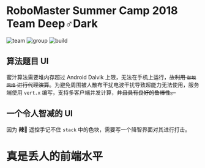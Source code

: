 # RoboMaster Summer Camp 2018 Team **Deep♂Dark**
![team](https://img.shields.io/badge/Team-Deep%E2%99%82Dark-yellow.svg) ![group](https://img.shields.io/badge/Group-14-blue.svg) ![build](	https://img.shields.io/teamcity/codebetter/bt428.svg)  


## 算法题目 UI
蜜汁算法需要堆内存超过 Android Dalvik 上限，无法在手机上运行，~~故利用 `御坂网络` 进行代理演算~~。为避免周围被人散布干扰电波干扰导致超能力无法使用，服务端使用 `vert.x` 编写，支持多客户端并发计算，~~并且具有良好的鲁棒性。~~


## 一个令人智减的 UI
因为 **辣:chicken:** 遥控手记不住 `stack` 中的色块，需要写一个降智界面对其进行打击。

# **真是丢人的前端水平**
